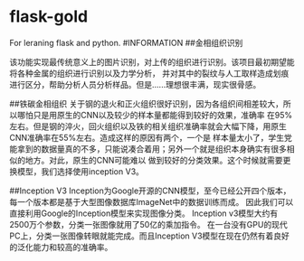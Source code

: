 # flask-gold
For leraning flask and python.
#INFORMATION
##金相组织识别

该功能实现最传统意义上的图片识别，对上传的组织进行识别。该项目最初期望能将各种金属的组织进行识别以及力学分析， 并对其中的裂纹与人工取样造成划痕进行区分，帮助分析人员分析样品。但是......理想很丰满，现实很骨感。

##铁碳金相组织
关于钢的退火和正火组织很好识别，因为各组织间相差较大，所以哪怕只是用原生的CNN以及较少的样本量都能得到较好的效果，准确率 在95%左右。但是钢的淬火，回火组织以及铁的相关组织准确率就会大幅下降，用原生CNN准确率在55%左右。造成这样的原因有两个，一个是 样本量太小了，学生党能拿到的数据量真的不多，只能说凑合着用；另外一个就是组织本身确实有很多相似的地方。对此，原生的CNN可能难以 做到较好的分类效果。这个时候就需要更换模型，我们选择使用inception V3。

##Inception V3
Inception为Google开源的CNN模型，至今已经公开四个版本，每一个版本都是基于大型图像数据库ImageNet中的数据训练而成。 因此我们可以直接利用Google的Inception模型来实现图像分类。 Inception v3模型大约有2500万个参数，分类一张图像就用了50亿的乘加指令。 在一台没有GPU的现代PC上，分类一张图像转眼就能完成。而且Inception V3模型在现在仍然有着良好的泛化能力和较高的准确率。
